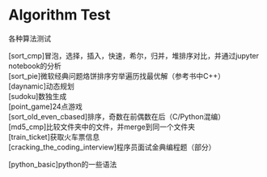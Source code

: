 # Algorithm Test
各种算法测试

[sort_cmp]冒泡，选择，插入，快速，希尔，归并，堆排序对比，并通过jupyter notebook的分析  
[sort_pie]微软经典问题烙饼排序穷举遍历找最优解（参考书中C++）  
[daynamic]动态规划  
[sudoku]数独生成  
[point_game]24点游戏  
[sort_old_even_cbased]排序，奇数在前偶数在后（C/Python混编）  
[md5_cmp]比较文件夹中的文件，并merge到同一个文件夹  
[train_ticket]获取火车票信息  
[cracking_the_coding_interview]程序员面试金典编程题（部分）  

[python_basic]python的一些语法  
